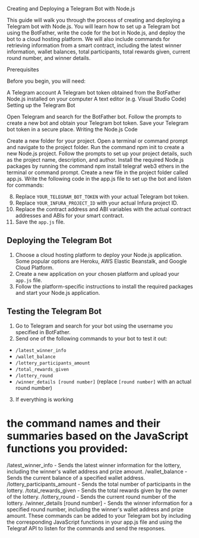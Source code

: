 Creating and Deploying a Telegram Bot with Node.js

This guide will walk you through the process of creating and deploying a Telegram bot with Node.js. You will learn how to set up a Telegram bot using the BotFather, write the code for the bot in Node.js, and deploy the bot to a cloud hosting platform. We will also include commands for retrieving information from a smart contract, including the latest winner information, wallet balances, total participants, total rewards given, current round number, and winner details.

Prerequisites

Before you begin, you will need:

A Telegram account
A Telegram bot token obtained from the BotFather
Node.js installed on your computer
A text editor (e.g. Visual Studio Code)
Setting up the Telegram Bot

Open Telegram and search for the BotFather bot.
Follow the prompts to create a new bot and obtain your Telegram bot token.
Save your Telegram bot token in a secure place.
Writing the Node.js Code

Create a new folder for your project.
Open a terminal or command prompt and navigate to the project folder.
Run the command npm init to create a new Node.js project.
Follow the prompts to set up your project details, such as the project name, description, and author.
Install the required Node.js packages by running the command npm install telegraf web3 ethers in the terminal or command prompt.
Create a new file in the project folder called app.js.
Write the following code in the app.js file to set up the bot and listen for commands:


8. Replace `YOUR_TELEGRAM_BOT_TOKEN` with your actual Telegram bot token.
9. Replace `YOUR_INFURA_PROJECT_ID` with your actual Infura project ID.
10. Replace the contract address and ABI variables with the actual contract addresses and ABIs for your smart contract.
11. Save the `app.js` file.

## Deploying the Telegram Bot

1. Choose a cloud hosting platform to deploy your Node.js application. Some popular options are Heroku, AWS Elastic Beanstalk, and Google Cloud Platform.
2. Create a new application on your chosen platform and upload your `app.js` file.
3. Follow the platform-specific instructions to install the required packages and start your Node.js application.

## Testing the Telegram Bot

1. Go to Telegram and search for your bot using the username you specified in BotFather.
2. Send one of the following commands to your bot to test it out:
- `/latest_winner_info`
- `/wallet_balance`
- `/lottery_participants_amount`
- `/total_rewards_given`
- `/lottery_round`
- `/winner_details [round number]` (replace `[round number]` with an actual round number)
3. If everything is working





# the command names and their summaries based on the JavaScript functions you provided:

/latest_winner_info - Sends the latest winner information for the lottery, including the winner's wallet address and prize amount.
/wallet_balance - Sends the current balance of a specified wallet address.
/lottery_participants_amount - Sends the total number of participants in the lottery.
/total_rewards_given - Sends the total rewards given by the owner of the lottery.
/lottery_round - Sends the current round number of the lottery.
/winner_details [round number] - Sends the winner information for a specified round number, including the winner's wallet address and prize amount.
These commands can be added to your Telegram bot by including the corresponding JavaScript functions in your app.js file and using the Telegraf API to listen for the commands and send the responses.
